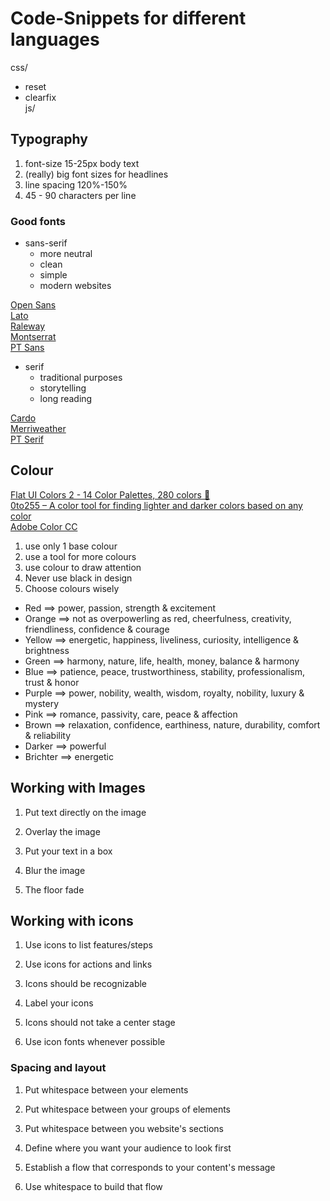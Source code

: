 # Code-Snippets for different languages

css/

* reset
* clearfix  
  js/

## Typography

1.  font-size 15-25px body text
2.  (really) big font sizes for headlines
3.  line spacing 120%-150%
4.  45 - 90 characters per line

### Good fonts

* sans-serif
  * more neutral
  * clean
  * simple
  * modern websites

[Open Sans](https://fonts.google.com/specimen/Open+Sans)  
[Lato](https://fonts.google.com/specimen/Lato)  
[Raleway](https://fonts.google.com/specimen/Raleway)  
[Montserrat](https://fonts.google.com/specimen/Montserrat)  
[PT Sans](https://fonts.google.com/specimen/PT+Sans)

* serif
  * traditional purposes
  * storytelling
  * long reading

[Cardo](https://fonts.google.com/specimen/Cardo)  
[Merriweather](https://fonts.google.com/specimen/Merriweather)  
[PT Serif](https://fonts.google.com/specimen/PT+Serif)

## Colour

[Flat UI Colors 2 - 14 Color Palettes, 280 colors 🎨](https://flatuicolors.com/)  
[0to255 – A color tool for finding lighter and darker colors based on any color](http://www.0to255.com/)  
[Adobe Color CC](https://color.adobe.com/create/color-wheel/)

1.  use only 1 base colour
2.  use a tool for more colours
3.  use colour to draw attention
4.  Never use black in design
5.  Choose colours wisely

* Red ==> power, passion, strength & excitement
* Orange ==> not as overpowerling as red, cheerfulness, creativity, friendliness, confidence & courage
* Yellow ==> energetic, happiness, liveliness, curiosity, intelligence & brightness
* Green ==> harmony, nature, life, health, money, balance & harmony
* Blue ==> patience, peace, trustworthiness, stability, professionalism, trust & honor
* Purple ==> power, nobility, wealth, wisdom, royalty, nobility, luxury & mystery
* Pink ==> romance, passivity, care, peace & affection
* Brown ==> relaxation, confidence, earthiness, nature, durability, comfort & reliability
* Darker ==> powerful
* Brichter ==> energetic

## Working with Images

1.  Put text directly on the image

2.  Overlay the image

3.  Put your text in a box

4.  Blur the image

5.  The floor fade

## Working with icons

1.  Use icons to list features/steps

2.  Use icons for actions and links

3.  Icons should be recognizable

4.  Label your icons

5.  Icons should not take a center stage

6.  Use icon fonts whenever possible

### Spacing and layout

1.  Put whitespace between your elements

2.  Put whitespace between your groups of elements

3.  Put whitespace between you website's sections

4.  Define where you want your audience to look first

5.  Establish a flow that corresponds to your content's message

6.  Use whitespace to build that flow
